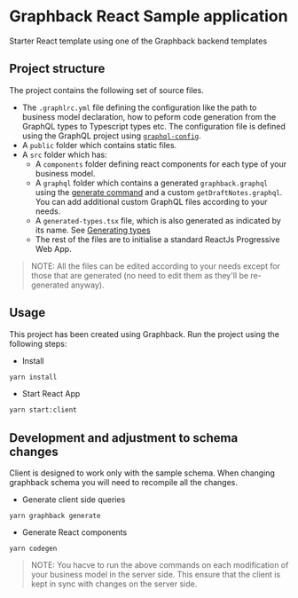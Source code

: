 # Graphback React Sample application

Starter React template using one of the Graphback backend templates


## Project structure

The project contains the following set of source files. 

* The `.graphlrc.yml` file defining the configuration like the path to business model declaration, how to peform code generation from the GraphQL types to Typescript types etc. The configuration file is defined using the GraphQL project using [`graphql-config`](https://graphql-config.com/introduction).
* A `public` folder which contains static files.
* A `src` folder which has:
  * A `components` folder defining react components for each type of your business model. 
  * A `graphql` folder which contains a generated `graphback.graphql` using the [generate command](#development-and-adjustment-to-schema-changes) and a custom `getDraftNotes.graphql`. You can add additional custom GraphQL files according to your needs.  
  * A `generated-types.tsx` file, which is also generated as indicated by its name. See [Generating types](#development-and-adjustment-to-schema-changes)
  * The rest of the files are to initialise a standard ReactJs Progressive Web App.
   
> NOTE: All the files can be edited according to your needs except for those that are generated (no need to edit them as they'll be re-generated anyway).  
 

## Usage

This project has been created using Graphback. 
Run the project using the following steps:

- Install

```bash
yarn install
```

- Start React App

```bash
yarn start:client
```

## Development and adjustment to schema changes

Client is designed to work only with the sample schema.
When changing graphback schema you will need to recompile all the changes.

- Generate client side queries
```
yarn graphback generate
```

- Generate React components
```
yarn codegen
```

> NOTE: You hacve to run the above commands on each modification of your business model in the server side. This ensure that the client is kept in sync with changes on the server side. 